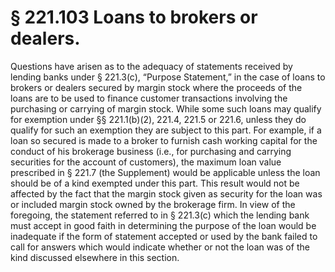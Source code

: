# § 221.103   Loans to brokers or dealers.

Questions have arisen as to the adequacy of statements received by lending banks under § 221.3(c), “Purpose Statement,” in the case of loans to brokers or dealers secured by margin stock where the proceeds of the loans are to be used to finance customer transactions involving the purchasing or carrying of margin stock. While some such loans may qualify for exemption under §§ 221.1(b)(2), 221.4, 221.5 or 221.6, unless they do qualify for such an exemption they are subject to this part. For example, if a loan so secured is made to a broker to furnish cash working capital for the conduct of his brokerage business (i.e., for purchasing and carrying securities for the account of customers), the maximum loan value prescribed in § 221.7 (the Supplement) would be applicable unless the loan should be of a kind exempted under this part. This result would not be affected by the fact that the margin stock given as security for the loan was or included margin stock owned by the brokerage firm. In view of the foregoing, the statement referred to in § 221.3(c) which the lending bank must accept in good faith in determining the purpose of the loan would be inadequate if the form of statement accepted or used by the bank failed to call for answers which would indicate whether or not the loan was of the kind discussed elsewhere in this section.




